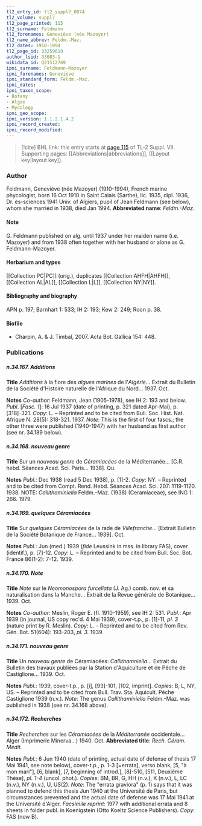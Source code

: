 ```yaml
---
tl2_entry_id: tl2_suppl7_0074
tl2_volume: suppl7
tl2_page_printed: 115
tl2_surname: Feldmann
tl2_forenames: Geneviève (née Mazoyer)
tl2_name_abbrev: Feldm.-Maz.
tl2_dates: 1910-1994
tl2_page_id: 33259619
author_lsid: 33083-1
wikidata_id: Q21512769
ipni_surname: Feldmann-Mazoyer
ipni_forenames: Geneviève
ipni_standard_form: Feldm.-Maz.
ipni_dates: 
ipni_taxon_scope: 
- Botany
- Algae
- Mycology
ipni_geo_scope: 
ipni_version: 1.1.2.1.4.2
ipni_record_created: 
ipni_record_modified:
---
```



> [!cite] BHL link: this entry starts at [page 115](https://www.biodiversitylibrary.org/page/33259619) of TL-2 Suppl. VII.
> Supporting pages: [[Abbreviations|abbreviations]], [[Layout key|layout key]].

### Author

Feldmann, Geneviève (née Mazoyer) (1910-1994), French marine phycologist, born 16 Oct 1910 in Saint Calais (Sarthe), lic. 1935, dipl. 1936, Dr. ès-sciences 1941 Univ. of Algiers, pupil of Jean Feldmann (see below), whom she married in 1938, died Jan 1994. 
**Abbreviated name**: *Feldm.-Maz.*

#### Note

G. Feldmann published on alg. until 1937 under her maiden name (i.e. Mazoyer) and from 1938 often together with her husband or alone as G. Feldmann-Mazoyer.

#### Herbarium and types

[[Collection PC|PC]] (orig.), duplicates [[Collection AHFH|AHFH]], [[Collection AL|AL]], [[Collection L|L]], [[Collection NY|NY]].

#### Bibliography and biography

APN p. 197; Barnhart 1: 533; IH 2: 193; Kew 2: 249; Roon p. 38.

#### Biofile

- Charpin, A. & J. Timbal, 2007. Acta Bot. Gallica 154: 448.

### Publications

##### n.34.167. Additions

**Title**
*Additions* à la flore des *algues marines* de l'*Algérie*... Extrait du Bulletin de la Société d'Histoire naturelle de l'Afrique du Nord... 1937. Oct.

**Notes**
*Co-author*: Feldmann, Jean (1905-1978), see IH 2: 193 and below.
*Publ*. \[*Fasc. 1*\]: 16 Jul 1937 (date of printing, p. 321 dated Apr-Mai), p. \[318\]-321. *Copy*: L. – Reprinted and to be cited from Bull. Soc. Hist. Nat. Afrique N. 28(5): 318-321. 1937.
*Note*: This is the first of four fascs.; the other three were published (1940-1947) with her husband as first author (see nr. 34.189 below).

##### n.34.168. nouveau genre

**Title**
Sur un *nouveau genre* de *Céramiacées* de la Méditerranée... \[C.R. hebd. Séances Acad. Sci. Paris... 1938\]. Qu.

**Notes**
*Publ*.: Dec 1938 (read 5 Dec 1938), p. \[1\]-2. *Copy*: NY. – Reprinted and to be cited from Compt. Rend. Hebd. Séances Acad. Sci. 207: 1119-1120. 1938.
NOTE: *Callithaminiella* Feldm.-Maz. (1938) (Ceramiaceae), see ING 1: 266. 1979.

##### n.34.169. quelques Céramiacées

**Title**
Sur *quelques Céramiacées* de la rade de *Villefranche*... \[Extrait Bulletin de la Société Botanique de France... 1939\]. Oct.

**Notes**
*Publ*.: Jun (med.) 1939 (*fide* Leussink in mss. in library FAS), cover (identif.), p. \[7\]-12.
*Copy*: L. – Reprinted and to be cited from Bull. Soc. Bot. France 86(1-2): 7-12. 1939.

##### n.34.170. Note

**Title**
*Note* sur le *Neomonospora furcellata* (J. Ag.) comb. nov. et sa naturalisation dans la Manche... Extrait de la Revue générale de Botanique... 1939. Oct.

**Notes**
*Co-author*: Meslin, Roger E. (fl. 1910-1959), see IH 2: 531.
*Publ*.: Apr 1939 (in journal, US copy rec'd. 4 Mai 1939), cover-t.p., p. \[1\]-11, *pl. 3* (nature print by R. Meslin). *Copy*: L. – Reprinted and to be cited from Rev. Gén. Bot. 51(604): 193-203, *pl. 3.* 1939.

##### n.34.171. nouveau genre

**Title**
Un *nouveau genre* de Céramiacées: *Callithamniella*... Extrait du Bulletin des travaux publiées par la Station d'Aquiculture et de Pêche de Castiglione... 1939. Oct.

**Notes**
*Publ*.: 1939, cover-t.p., p. \[i\], \[93\]-101, \[102, imprint\]. *Copies*: B, L, NY, US. – Reprinted and to be cited from Bull. Trav. Sta. Aquicult. Pêche Castiglione 1939 (n.v.).
*Note*: The genus *Callithaminiella* Feldm.-Maz. was published in 1938 (see nr. 34.168 above).

##### n.34.172. Recherches

**Title**
*Recherches* sur les *Céramiacées* de la *Méditerranée* occidentale... Alger (Imprimerie Minerva...) 1940. Oct.
**Abbreviated title**: *Rech. Céram. Médit.*

**Notes**
*Publ*.: 6 Jun 1940 (date of printing, actual date of defense of thesis 17 Mai 1941, see note below), cover-t.p., p. 1-3 \[=errata\], verso blank, \[5, "à mon mari"\], \[6, blank\], \[7, beginning of introd.\], \[8\]-510, \[511, Deuxième Thèse\], *pl. 1-4* (uncol. phot.). *Copies*: BM, BR, G, HH (n.v.), K (n.v.), L, LC (n.v.), NY (n.v.), U, US(2).
*Note*: The "errata graviora" (p. 1) says that it was planned to defend this thesis Jun 1940 at the Université de Paris, but circumstances prevented and the actual date of defense was 17 Mai 1941 at the Université d'Alger.
*Facsimile reprint*: 1977 with additional errata and 8 sheets in folder publ. in Koenigstein (Otto Koeltz Science Publishers). *Copy*: FAS (now B).

